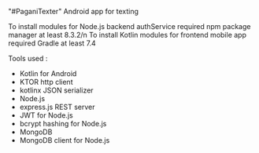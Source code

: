 "#PaganiTexter" 
Android app for texting

To install modules for Node.js backend authService required npm package manager at least 8.3.2/n
To install Kotlin modules for frontend mobile app required Gradle at least 7.4

Tools used :
  - Kotlin for Android
  - KTOR http client
  - kotlinx JSON serializer
  - Node.js
  - express.js REST server
  - JWT for Node.js
  - bcrypt hashing for Node.js
  - MongoDB
  - MongoDB client for Node.js
